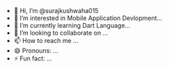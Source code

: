 - 👋 Hi, I’m @surajkushwaha015
- 👀 I’m interested in Mobile Application Devlopment...
- 🌱 I’m currently learning Dart Language...
- 💞️ I’m looking to collaborate on ...
- 📫 How to reach me ...
- 😄 Pronouns: ...
- ⚡ Fun fact: ...

<!---
surajkushwaha015/surajkushwaha015 is a ✨ special ✨ repository because its `README.md` (this file) appears on your GitHub profile.
You can click the Preview link to take a look at your changes.
--->
